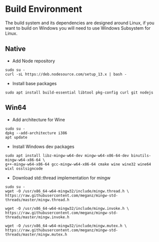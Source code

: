 # Build Environment

The build system and its dependencies are designed around Linux, 
if you want to build on Windows you will need to use Windows Subsystem for Linux.

## Native

* Add Node repository

```
sudo su -
curl -sL https://deb.nodesource.com/setup_13.x | bash -
```

* Install base packages

```
sudo apt install build-essential libtool pkg-config curl git nodejs
```

## Win64

* Add architecture for Wine


```
sudo su -
dpkg --add-architecture i386
apt update
```

* Install Windows dev packages

```
sudo apt install libz-mingw-w64-dev mingw-w64-x86-64-dev binutils-mingw-w64-x86-64 \
g++-mingw-w64-x86-64 gcc-mingw-w64-x86-64 cmake wine wine32 wine64 wixl osslsigncode
```

* Download std::thread implementation for mingw

```
sudo su -
wget -O /usr/x86_64-w64-mingw32/include/mingw.thread.h \
https://raw.githubusercontent.com/meganz/mingw-std-threads/master/mingw.thread.h

wget -O /usr/x86_64-w64-mingw32/include/mingw.invoke.h \
https://raw.githubusercontent.com/meganz/mingw-std-threads/master/mingw.invoke.h

wget -O /usr/x86_64-w64-mingw32/include/mingw.mutex.h \
https://raw.githubusercontent.com/meganz/mingw-std-threads/master/mingw.mutex.h
```